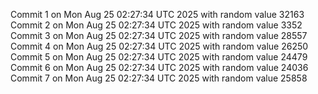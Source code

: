 Commit 1 on Mon Aug 25 02:27:34 UTC 2025 with random value 32163
Commit 2 on Mon Aug 25 02:27:34 UTC 2025 with random value 3352
Commit 3 on Mon Aug 25 02:27:34 UTC 2025 with random value 28557
Commit 4 on Mon Aug 25 02:27:34 UTC 2025 with random value 26250
Commit 5 on Mon Aug 25 02:27:34 UTC 2025 with random value 24479
Commit 6 on Mon Aug 25 02:27:34 UTC 2025 with random value 24036
Commit 7 on Mon Aug 25 02:27:34 UTC 2025 with random value 25858
